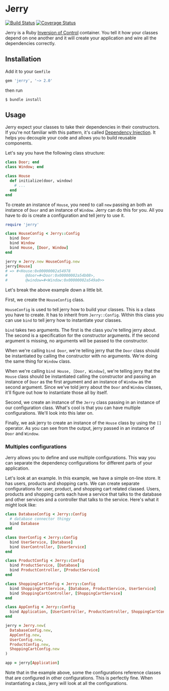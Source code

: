 Jerry
=====

[![Build Status](https://travis-ci.org/beraboris/jerry.svg?branch=master)](https://travis-ci.org/beraboris/jerry)
[![Coverage Status](https://coveralls.io/repos/beraboris/jerry/badge.png)](https://coveralls.io/r/beraboris/jerry)


Jerry is a Ruby
[Inversion of Control](https://en.wikipedia.org/wiki/Inversion_of_control)
container. You tell it how your classes depend on one another and it will create
your application and wire all the dependencies correctly.

Installation
------------

Add it to your `Gemfile`

```ruby
gem 'jerry', '~> 2.0'
```

then run

    $ bundle install

Usage
-----

Jerry expect your classes to take their dependencies in their constructors. If
you're not familiar with this pattern, it's called
[Dependency Injection](https://en.wikipedia.org/wiki/Dependency_injection).
It helps you decouple your code and allows you to build reusable components.

Let's say you have the following class structure:

```ruby
class Door; end
class Window; end

class House
  def initialize(door, window)
    # ...
  end
end
```

To create an instance of `House`, you need to call `new` passing an both an
instance of `Door` and an instance of `Window`. Jerry can do this for you. All
you have to do is create a configuration and tell jerry to use it.

```ruby
require 'jerry'

class HouseConfig < Jerry::Config
  bind Door
  bind Window
  bind House, [Door, Window]
end

jerry = Jerry.new HouseConfig.new
jerry[House]
# => #<House:0x00000002a54978
#        @door=#<Door:0x00000002a54b08>,
#        @window=#<Window:0x00000002a549a0>>
```

Let's break the above example down a little bit.

First, we create the `HouseConfig` class.

`HouseConfig` is used to tell jerry how to build your classes. This is a
class you have to create. It has to inherit from `Jerry::Config`. Within this
class you can use `bind` to tell jerry how to instantiate your classes.

`bind` takes two arguments. The first is the class you're telling jerry about.
The second is a specification for the constructor arguments. If the second
argument is missing, no arguments will be passed to the constructor.

When we're calling `bind Door`, we're telling jerry that the `Door` class should
be instantiated by calling the constructor with no arguments. We're doing the
same thing for `Window` class.

When we're calling `bind House, [Door, Window]`, we're telling jerry that the
`House` class should be instantiated calling the constructor and passing an
instance of `Door` as the first argument and an instance of `Window` as the
second argument. Since we've told jerry about the `Door` and `Window` classes,
it'll figure out how to instantiate those all by itself.

Second, we create an instance of the `Jerry` class passing in an instance of our
configuration class. What's cool is that you can have multiple configurations.
We'll look into this later on.

Finally, we ask jerry to create an instance of the `House` class by using the
`[]` operator. As you can see from the output, jerry passed in an instance of
`Door` and `Window`.

### Multiples configurations

Jerry allows you to define and use multiple configurations. This way you can
separate the dependency configurations for different parts of your application.

Let's look at an example. In this example, we have a simple on-line store. It
has users, products and shopping carts. We can create separate configurations
for user, product, and shopping cart related classed. Users, products and
shopping carts each have a service that talks to the database and other services
and a controller that talks to the service. Here's what it might look like:

```ruby
class DatabaseConfig < Jerry::Config
  # database connector thingy
  bind Database
end

class UserConfig < Jerry::Config
  bind UserService, [Database]
  bind UserController, [UserService]
end

class ProductConfig < Jerry::Config
  bind ProductService, [Database]
  bind ProductController, [ProductService]
end

class ShoppingCartConfig < Jerry::Config
  bind ShoppingCartService, [Database, ProductService, UserService]
  bind ShoppingCartController, [ShoppingCartService]
end

class AppConfig < Jerry::Config
  bind Application, [UserController, ProductController, ShoppingCartController]
end

jerry = Jerry.new(
  DatabaseConfig.new,
  AppConfig.new,
  UserConfig.new,
  ProductConfig.new,
  ShoppingCartConfig.new
)

app = jerry[Application]
```

Note that in the example above, some the configurations reference classes that
are configured in other configurations. This is perfectly fine. When
instantiating a class, jerry will look at all the configurations.
